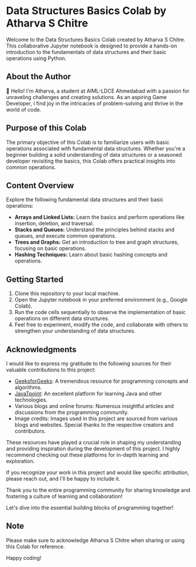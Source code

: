 # Data Structures Basics Colab by Atharva S Chitre

Welcome to the Data Structures Basics Colab created by Atharva S Chitre. This collaborative Jupyter notebook is designed to provide a hands-on introduction to the fundamentals of data structures and their basic operations using Python.

## About the Author

👋 Hello! I'm Atharva, a student at AIML-LDCE Ahmedabad with a passion for unraveling challenges and creating solutions. As an aspiring Game Developer, I find joy in the intricacies of problem-solving and thrive in the world of code.

## Purpose of this Colab

The primary objective of this Colab is to familiarize users with basic operations associated with fundamental data structures. Whether you're a beginner building a solid understanding of data structures or a seasoned developer revisiting the basics, this Colab offers practical insights into common operations.

## Content Overview

Explore the following fundamental data structures and their basic operations:

- **Arrays and Linked Lists:** Learn the basics and perform operations like insertion, deletion, and traversal.
- **Stacks and Queues:** Understand the principles behind stacks and queues, and execute common operations.
- **Trees and Graphs:** Get an introduction to tree and graph structures, focusing on basic operations.
- **Hashing Techniques:** Learn about basic hashing concepts and operations.

## Getting Started

1. Clone this repository to your local machine.
2. Open the Jupyter notebook in your preferred environment (e.g., Google Colab).
3. Run the code cells sequentially to observe the implementation of basic operations on different data structures.
4. Feel free to experiment, modify the code, and collaborate with others to strengthen your understanding of data structures.

## Acknowledgments

I would like to express my gratitude to the following sources for their valuable contributions to this project:

- [GeeksforGeeks](https://www.geeksforgeeks.org/): A tremendous resource for programming concepts and algorithms.
- [JavaTpoint](https://www.javatpoint.com/): An excellent platform for learning Java and other technologies.
- Various blogs and online forums: Numerous insightful articles and discussions from the programming community.
- Image credits: Images used in this project are sourced from various blogs and websites. Special thanks to the respective creators and contributors.

These resources have played a crucial role in shaping my understanding and providing inspiration during the development of this project. I highly recommend checking out these platforms for in-depth learning and exploration.

If you recognize your work in this project and would like specific attribution, please reach out, and I'll be happy to include it.

Thank you to the entire programming community for sharing knowledge and fostering a culture of learning and collaboration!

Let's dive into the essential building blocks of programming together!

## Note

Please make sure to acknowledge Atharva S Chitre when sharing or using this Colab for reference.

Happy coding!
